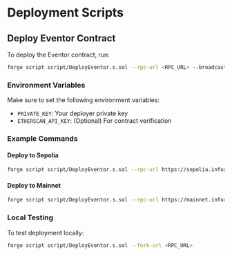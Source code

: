 # Deployment Scripts

## Deploy Eventor Contract

To deploy the Eventor contract, run:

```bash
forge script script/DeployEventor.s.sol --rpc-url <RPC_URL> --broadcast --verify
```

### Environment Variables

Make sure to set the following environment variables:

- `PRIVATE_KEY`: Your deployer private key
- `ETHERSCAN_API_KEY`: (Optional) For contract verification

### Example Commands

#### Deploy to Sepolia
```bash
forge script script/DeployEventor.s.sol --rpc-url https://sepolia.infura.io/v3/YOUR_PROJECT_ID --broadcast --verify
```

#### Deploy to Mainnet
```bash
forge script script/DeployEventor.s.sol --rpc-url https://mainnet.infura.io/v3/YOUR_PROJECT_ID --broadcast --verify
```

### Local Testing

To test deployment locally:

```bash
forge script script/DeployEventor.s.sol --fork-url <RPC_URL>
``` 